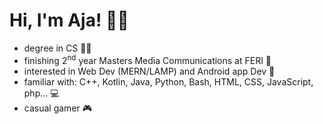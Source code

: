 # Hi, I'm Aja! 👩‍💻

- degree in CS 🧑‍🎓
- finishing 2<sup>nd</sup> year Masters Media Communications at FERI 🏫
- interested in Web Dev (MERN/LAMP) and Android app Dev 📱
- familiar with: C++, Kotlin, Java, Python, Bash, HTML, CSS, JavaScript, php... 💻
- casual gamer 🎮
